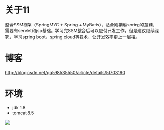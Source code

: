 # 关于11
整合SSM框架（SpringMVC + Spring + MyBatis），适合刚接触spring的童鞋，需要有servlet和jsp基础。学习完SSM整合后可以应付开发工作，但是建议继续深究，学习spring boot，spring cloud等技术，让开发效率更上一层楼。

# 博客
http://blog.csdn.net/qq598535550/article/details/51703190

# 环境
- jdk 1.8
- tomcat 8.5

![](https://img-ask.csdn.net/upload/201806/05/1528204838_152827.png)
